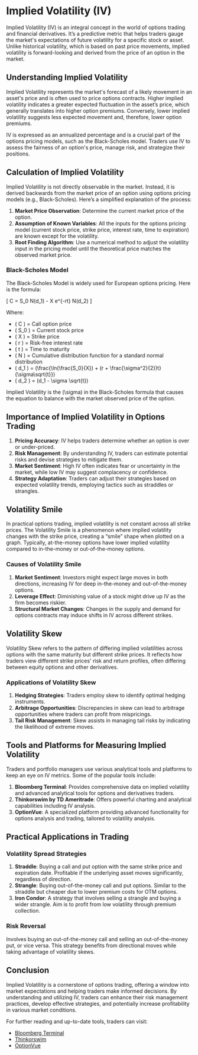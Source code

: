 # Implied Volatility (IV)

Implied Volatility (IV) is an integral concept in the world of options trading and financial derivatives. It’s a predictive metric that helps traders gauge the market's expectations of future volatility for a specific stock or asset. Unlike historical volatility, which is based on past price movements, implied volatility is forward-looking and derived from the price of an option in the market. 

## Understanding Implied Volatility

Implied Volatility represents the market's forecast of a likely movement in an asset's price and is often used to price options contracts. Higher implied volatility indicates a greater expected fluctuation in the asset’s price, which generally translates into higher option premiums. Conversely, lower implied volatility suggests less expected movement and, therefore, lower option premiums.

IV is expressed as an annualized percentage and is a crucial part of the options pricing models, such as the Black-Scholes model. Traders use IV to assess the fairness of an option's price, manage risk, and strategize their positions.

## Calculation of Implied Volatility

Implied Volatility is not directly observable in the market. Instead, it is derived backwards from the market price of an option using options pricing models (e.g., Black-Scholes). Here’s a simplified explanation of the process:

1. **Market Price Observation**: Determine the current market price of the option.
2. **Assumption of Known Variables**: All the inputs for the options pricing model (current stock price, strike price, interest rate, time to expiration) are known except for the volatility.
3. **Root Finding Algorithm**: Use a numerical method to adjust the volatility input in the pricing model until the theoretical price matches the observed market price.

### Black-Scholes Model

The Black-Scholes Model is widely used for European options pricing. Here is the formula:

\[ C = S_0 N(d_1) - X e^{-rt} N(d_2) \]

Where:
- \( C \) = Call option price
- \( S_0 \) = Current stock price
- \( X \) = Strike price
- \( r \) = Risk-free interest rate
- \( t \) = Time to maturity
- \( N \) = Cumulative distribution function for a standard normal distribution
- \( d_1 \) = \(\frac{\ln(\frac{S_0}{X}) + (r + \frac{\sigma^2}{2})t}{\sigma\sqrt{t}}\)
- \( d_2 \) = \(d_1 - \sigma \sqrt{t}\)

Implied Volatility is the \(\sigma\) in the Black-Scholes formula that causes the equation to balance with the market observed price of the option.

## Importance of Implied Volatility in Options Trading

1. **Pricing Accuracy**: IV helps traders determine whether an option is over or under-priced.
2. **Risk Management**: By understanding IV, traders can estimate potential risks and devise strategies to mitigate them.
3. **Market Sentiment**: High IV often indicates fear or uncertainty in the market, while low IV may suggest complacency or confidence.
4. **Strategy Adaptation**: Traders can adjust their strategies based on expected volatility trends, employing tactics such as straddles or strangles.

## Volatility Smile

In practical options trading, implied volatility is not constant across all strike prices. The Volatility Smile is a phenomenon where implied volatility changes with the strike price, creating a “smile” shape when plotted on a graph. Typically, at-the-money options have lower implied volatility compared to in-the-money or out-of-the-money options.

### Causes of Volatility Smile

1. **Market Sentiment**: Investors might expect large moves in both directions, increasing IV for deep in-the-money and out-of-the-money options.
2. **Leverage Effect**: Diminishing value of a stock might drive up IV as the firm becomes riskier.
3. **Structural Market Changes**: Changes in the supply and demand for options contracts may induce shifts in IV across different strikes.

## Volatility Skew

Volatility Skew refers to the pattern of differing implied volatilities across options with the same maturity but different strike prices. It reflects how traders view different strike prices' risk and return profiles, often differing between equity options and other derivatives.

### Applications of Volatility Skew

1. **Hedging Strategies**: Traders employ skew to identify optimal hedging instruments.
2. **Arbitrage Opportunities**: Discrepancies in skew can lead to arbitrage opportunities where traders can profit from mispricings.
3. **Tail Risk Management**: Skew assists in managing tail risks by indicating the likelihood of extreme moves.

## Tools and Platforms for Measuring Implied Volatility

Traders and portfolio managers use various analytical tools and platforms to keep an eye on IV metrics. Some of the popular tools include:

1. **Bloomberg Terminal**: Provides comprehensive data on implied volatility and advanced analytical tools for options and derivatives traders.
2. **Thinkorswim by TD Ameritrade**: Offers powerful charting and analytical capabilities including IV analysis.
3. **OptionVue**: A specialized platform providing advanced functionality for options analysis and trading, tailored to volatility analysis.

## Practical Applications in Trading

### Volatility Spread Strategies

1. **Straddle**: Buying a call and put option with the same strike price and expiration date. Profitable if the underlying asset moves significantly, regardless of direction.
2. **Strangle**: Buying out-of-the-money call and put options. Similar to the straddle but cheaper due to lower premium costs for OTM options.
3. **Iron Condor**: A strategy that involves selling a strangle and buying a wider strangle. Aim is to profit from low volatility through premium collection.

### Risk Reversal

Involves buying an out-of-the-money call and selling an out-of-the-money put, or vice versa. This strategy benefits from directional moves while taking advantage of volatility skews.

## Conclusion

Implied Volatility is a cornerstone of options trading, offering a window into market expectations and helping traders make informed decisions. By understanding and utilizing IV, traders can enhance their risk management practices, develop effective strategies, and potentially increase profitability in various market conditions.

For further reading and up-to-date tools, traders can visit:
- [Bloomberg Terminal](https://www.bloomberg.com/professional/solution/bloomberg-terminal/)
- [Thinkorswim](https://www.tdameritrade.com/tools-and-platforms/thinkorswim/desktop.page)
- [OptionVue](https://www.optionvue.com/)